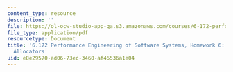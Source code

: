 ```yaml
---
content_type: resource
description: ''
file: https://ol-ocw-studio-app-qa.s3.amazonaws.com/courses/6-172-performance-engineering-of-software-systems-fall-2018/e8e29570ad0673ec3460af46536a1e04_MIT6_172F18hw6.pdf
file_type: application/pdf
resourcetype: Document
title: '6.172 Performance Engineering of Software Systems, Homework 6: Custom Memory
  Allocators'
uid: e8e29570-ad06-73ec-3460-af46536a1e04
---
```

